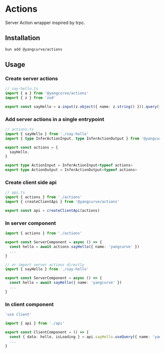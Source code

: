 # Actions

Server Action wrapper inspired by trpc.

## Installation

```sh
bun add @yangcurve/actions
```

## Usage

### Create server actions

```ts
// say-hello.ts
import { a } from '@yangcurve/actions'
import { z } from 'zod'

export const sayHello = a.input(z.object({ name: z.string() })).query(({ name }) => `Hello, ${name}!`)
```

### Add server actions in a single entrypoint

```ts
// actions.ts
import { sayHello } from './say-hello'
import { type InferActionInput, type InferActionOutput } from '@yangcurve/actions'

export const actions = {
  sayHello,
}

export type ActionInput = InferActionInput<typeof actions>
export type ActionOutput = InferActionOutput<typeof actions>
```

### Create client side api

```ts
// api.ts
import { actions } from './actions'
import { createClientApi } from '@yangcurve/actions'

export const api = createClientApi(actions)
```

### In server component

```ts
import { actions } from './actions'

export const ServerComponent = async () => {
  const hello = await actions.sayHello({ name: 'yangcurve' })
  ...
}

// or import server actions directly
import { sayHello } from './say-hello'

export const ServerComponent = async () => {
  const hello = await sayHello({ name: 'yangcurve' })
  ...
}
```

### In client component

```ts
'use client'

import { api } from './api'

export const ClientComponent = () => {
  const { data: hello, isLoading } = api.sayHello.useQuery({ name: 'yangcurve' })
  ...
}
```
